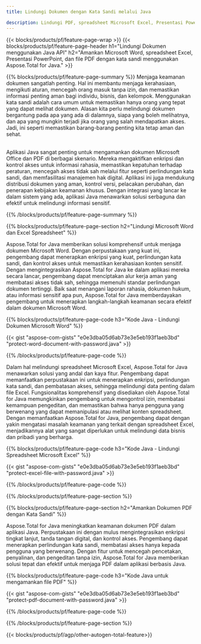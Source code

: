 ```yaml
---
title: Lindungi Dokumen dengan Kata Sandi melalui Java 

description: Lindungi PDF, spreadsheet Microsoft Excel, Presentasi PowerPoint, dan dokumen Word melalui aplikasi Java Anda. Terapkan kata sandi dengan mudah.
---
```


{{< blocks/products/pf/feature-page-wrap >}}
{{< blocks/products/pf/feature-page-header h1="Lindungi Dokumen menggunakan Java API" h2="Amankan Microsoft Word, spreadsheet Excel, Presentasi PowerPoint, dan file PDF dengan kata sandi menggunakan Aspose.Total for Java." >}}

{{% blocks/products/pf/feature-page-summary %}}
Menjaga keamanan dokumen sangatlah penting. Hal ini membantu menjaga kerahasiaan, mengikuti aturan, mencegah orang masuk tanpa izin, dan memastikan informasi penting aman bagi individu, bisnis, dan kelompok. Menggunakan kata sandi adalah cara umum untuk memastikan hanya orang yang tepat yang dapat melihat dokumen. Alasan kita perlu melindungi dokumen bergantung pada apa yang ada di dalamnya, siapa yang boleh melihatnya, dan apa yang mungkin terjadi jika orang yang salah mendapatkan akses. Jadi, ini seperti memastikan barang-barang penting kita tetap aman dan sehat. <br /><br />

Aplikasi Java sangat penting untuk mengamankan dokumen Microsoft Office dan PDF di berbagai skenario. Mereka mengaktifkan enkripsi dan kontrol akses untuk informasi rahasia, memastikan kepatuhan terhadap peraturan, mencegah akses tidak sah melalui fitur seperti perlindungan kata sandi, dan memfasilitasi manajemen hak digital. Aplikasi ini juga mendukung distribusi dokumen yang aman, kontrol versi, pelacakan perubahan, dan penerapan kebijakan keamanan khusus. Dengan integrasi yang lancar ke dalam sistem yang ada, aplikasi Java menawarkan solusi serbaguna dan efektif untuk melindungi informasi sensitif.

{{% /blocks/products/pf/feature-page-summary  %}}


{{% blocks/products/pf/feature-page-section  h2="Lindungi Microsoft Word dan Excel Spreadsheet" %}}

Aspose.Total for Java memberikan solusi komprehensif untuk menjaga dokumen Microsoft Word. Dengan perpustakaan yang kuat ini, pengembang dapat menerapkan enkripsi yang kuat, perlindungan kata sandi, dan kontrol akses untuk memastikan kerahasiaan konten sensitif. Dengan mengintegrasikan Aspose.Total for Java ke dalam aplikasi mereka secara lancar, pengembang dapat menciptakan alur kerja aman yang membatasi akses tidak sah, sehingga memenuhi standar perlindungan dokumen tertinggi. Baik saat menangani laporan rahasia, dokumen hukum, atau informasi sensitif apa pun, Aspose.Total for Java memberdayakan pengembang untuk menerapkan langkah-langkah keamanan secara efektif dalam dokumen Microsoft Word. <br />

{{% blocks/products/pf/feature-page-code h3="Kode Java - Lindungi Dokumen Microsoft Word" %}}

{{< gist "aspose-com-gists" "e0e3dba05d6ab73e3e5eb193f1aeb3bd" "protect-word-document-with-password.java" >}}

{{% /blocks/products/pf/feature-page-code  %}}

Dalam hal melindungi spreadsheet Microsoft Excel, Aspose.Total for Java menawarkan solusi yang andal dan kaya fitur. Pengembang dapat memanfaatkan perpustakaan ini untuk menerapkan enkripsi, perlindungan kata sandi, dan pembatasan akses, sehingga melindungi data penting dalam file Excel. Fungsionalitas komprehensif yang disediakan oleh Aspose.Total for Java memungkinkan pengembang untuk mengontrol izin, membatasi kemampuan pengeditan, dan memastikan bahwa hanya pengguna yang berwenang yang dapat memanipulasi atau melihat konten spreadsheet. Dengan memanfaatkan Aspose.Total for Java, pengembang dapat dengan yakin mengatasi masalah keamanan yang terkait dengan spreadsheet Excel, menjadikannya alat yang sangat diperlukan untuk melindungi data bisnis dan pribadi yang berharga.

{{% blocks/products/pf/feature-page-code h3="Kode Java - Lindungi Spreadsheet Microsoft Excel" %}}

{{< gist "aspose-com-gists" "e0e3dba05d6ab73e3e5eb193f1aeb3bd" "protect-excel-file-with-password.java" >}}

{{% /blocks/products/pf/feature-page-code  %}}

{{% /blocks/products/pf/feature-page-section %}}

{{% blocks/products/pf/feature-page-section  h2="Amankan Dokumen PDF dengan Kata Sandi" %}}

Aspose.Total for Java meningkatkan keamanan dokumen PDF dalam aplikasi Java. Perpustakaan ini dengan mulus mengintegrasikan enkripsi tingkat lanjut, tanda tangan digital, dan kontrol akses. Pengembang dapat menerapkan perlindungan kata sandi, membatasi akses hanya kepada pengguna yang berwenang. Dengan fitur untuk mencegah pencetakan, penyalinan, dan pengeditan tanpa izin, Aspose.Total for Java memberikan solusi tepat dan efektif untuk menjaga PDF dalam aplikasi berbasis Java. <br />

{{% blocks/products/pf/feature-page-code h3="Kode Java untuk mengamankan file PDF" %}}

{{< gist "aspose-com-gists" "e0e3dba05d6ab73e3e5eb193f1aeb3bd" "protect-pdf-document-with-password.java" >}}

{{% /blocks/products/pf/feature-page-code  %}}

{{% /blocks/products/pf/feature-page-section %}}

{{< blocks/products/pf/agp/other-autogen-total-feature>}}